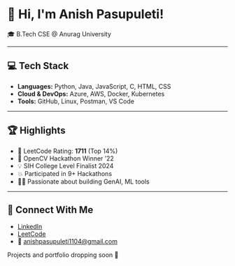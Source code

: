 # 👋 Hi, I'm Anish Pasupuleti!                     
                                                    
🎓 B.Tech CSE @ Anurag University              
        
---                                               
                                                  
## 💻 Tech Stack                                    
                         
- **Languages:** Python, Java, JavaScript, C, HTML, CSS                 
- **Cloud & DevOps:** Azure, AWS, Docker, Kubernetes     
- **Tools:** GitHub, Linux, Postman, VS Code   
 
---  
 
## 🏆 Highlights

- 🧠 LeetCode Rating: **1711** (Top 14%) 
- 🥇 OpenCV Hackathon Winner ’22
- 💡 SIH College Level Finalist 2024
- 💥 Participated in 9+ Hackathons
- 👨‍💻 Passionate about building GenAI, ML tools

--- 

## 🔗 Connect With Me

- [LinkedIn](https://www.linkedin.com/in/anishpasupuleti/)
- [LeetCode](https://leetcode.com/u/AnishSai/)
- 📧 anishpasupuleti1104@gmail.com

Projects and portfolio dropping soon 🚀
